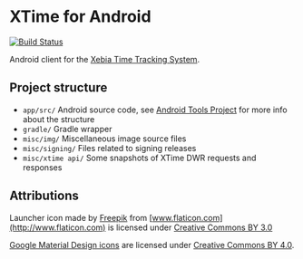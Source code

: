 XTime for Android
=================

[![Build Status](https://travis-ci.org/smuldr/xtime-android.svg?branch=master)](https://travis-ci.org/smuldr/xtime-android)

Android client for the [Xebia Time Tracking System](https://xtime.xebia.com/).

## Project structure

- `app/src/` Android source code, see [Android Tools Project](http://tools.android.com/tech-docs/new-build-system/user-guide#TOC-Project-Structure) for more info about the structure
- `gradle/` Gradle wrapper
- `misc/img/` Miscellaneous image source files
- `misc/signing/` Files related to signing releases
- `misc/xtime api/` Some snapshots of XTime DWR requests and responses

## Attributions

Launcher icon made by [Freepik](http://www.freepik.com) from [www.flaticon.com](http://www.flaticon.com) is licensed under [Creative Commons BY 3.0](http://creativecommons.org/licenses/by/3.0/)

[Google Material Design icons](https://design.google.com/icons/) are licensed under [Creative Commons BY 4.0](http://creativecommons.org/licenses/by/4.0/).
